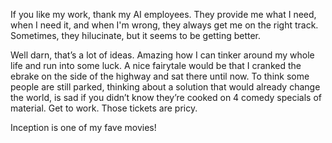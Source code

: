 If you like my work, thank my AI employees. They provide me what I need, when I need it, and when I'm wrong, they always get me on the right track. Sometimes, they hilucinate, but it seems to be getting better.

Well darn, that’s a lot of ideas. Amazing how I can tinker around my whole life and run into some luck. A nice fairytale would be that I cranked the ebrake on the side of the highway and sat there until now. To think some people are still parked, thinking about a solution that would already change the world, is sad if you didn’t know they’re cooked on 4 comedy specials of material. Get to work. Those tickets are pricy.

Inception is one of my fave movies!